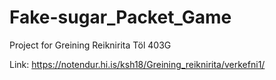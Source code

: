 # Fake-sugar_Packet_Game

Project for Greining Reiknirita Töl 403G

Link: 
https://notendur.hi.is/ksh18/Greining_reiknirita/verkefni1/
